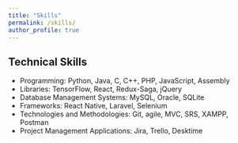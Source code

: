 ```yaml
---
title: "Skills"
permalink: /skills/
author_profile: true
---
```

## Technical Skills

* Programming: Python, Java, C, C++, PHP, JavaScript, Assembly
* Libraries: TensorFlow, React, Redux-Saga, jQuery
* Database Management Systems: MySQL, Oracle, SQLite
* Frameworks: React Native, Laravel, Selenium
* Technologies and Methodologies: Git, agile, MVC, SRS, XAMPP, Postman
* Project Management Applications: Jira, Trello, Desktime



<!-- 
<b>[MOPO: Model-based Offline Policy Optimization](http://lantaoyu.com/publications/MOPO)</b> <br> 
Tianhe Yu\*, Garrett Thomas\*, <b>Lantao Yu</b>, Stefano Ermon, James Zou, Sergey Levine, Chelsea Finn, Tengyu Ma.
<i>The 34th Conference on Neural Information Processing Systems</i>. <b>NeurIPS 2020</b>.

<b>[A Study of AI Population Dynamics with Million-agent Reinforcement Learning](http://lantaoyu.com/publications/MA)</b><br>
Yaodong Yang\*, <b>Lantao Yu</b>\*, Yiwei Bai\*, Jun Wang, Weinan Zhang, Ying Wen, Yong Yu. <i>The 17th International Conference on Autonomous Agents and Multi-Agent Systems.</i> <b>AAMAS 2018</b>. -->





<!-- [\* denotes equal contribution] -->
